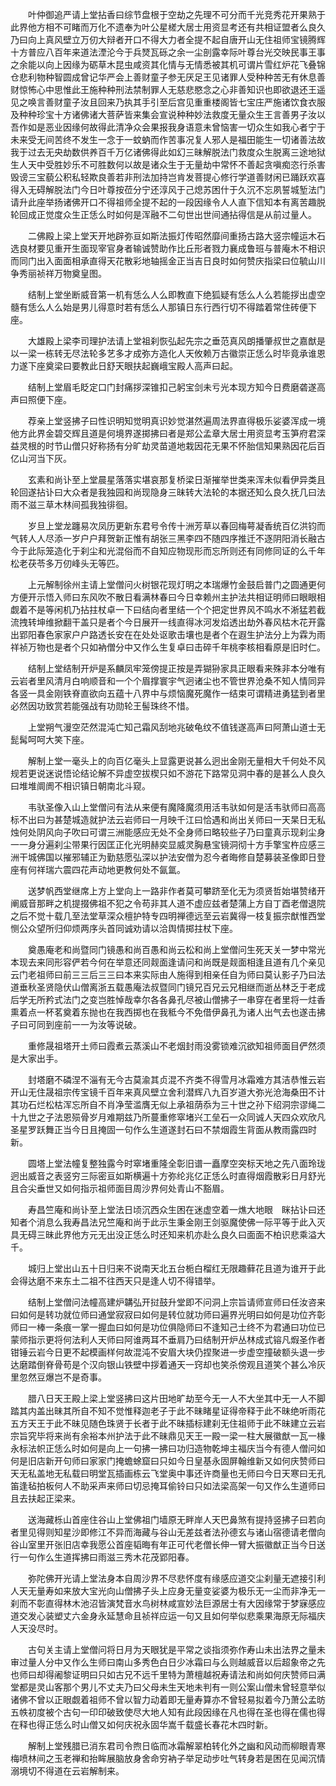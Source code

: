 <!-- { "loadSidebar": true } -->
　　叶仲御追严请上堂拈香曰综节盘根于空劫之先理不可分而千光竞秀花开果熟于此界他方相不可睹而万化不遗奉为叶公星槎大居士用资显考还有共相证盟者么良久乃曰向上真风壁立万仞大辩者开口不得大力者全提不起自唐开山无住祖师宝镜腾辉十方普应八百年来道法湮沦今于兵燹瓦砾之余一尘剖露幸际叶尊台光交映民事王事之余能以向上因缘为砺草木昆虫咸资其化情与无情悉被其机可谓片雪红炉花飞叠锦仓悲利物种智圆成曾记华严会上善财童子参无厌足王见诸罪人受种种苦无有休息善财惊怖心中思惟此王施种种刑法禁制罪人无慈悲愍念之心非善知识也即欲退还王遥见之唤言善财童子汝且回来乃执其手引至后宫见重重楼阁皆七宝庄严施诸饮食衣服及种种珍宝十方诸佛诸大菩萨皆来集会宣说种种妙法救度无量众生王言善男子汝以吾作如是恶业因缘何故得此清净众会果报我身语意未曾恼害一切众生如我心者宁于未来受无间苦终不发生一念于一蚊蚋而作苦事况复人邪人是福田能生一切诸善法故我于过去无央劫数供养百千万亿诸佛得此如幻三昧解脱法门救度众生脱离三途地狱生人天中受胜妙乐不可胜数何以故是诸众生于无量劫中常怀不善起贪嗔痴恣行杀害毁谤三宝藐公积私轻欺良善若非刑法加持岂肯发菩提心修行学道善财闲已踊跃欢喜得入无碍解脱法门今日叶尊按莅分宁还淳风于己熄苏困什于久沉不忘夙誓城堑法门请升此座举扬诸佛开口不得祖师全提不起的一段因缘令人人直下信知本有离苦趣脱轮回成正觉度众生正恁么时如何是浑融不二句世出世间通拈得信是从前过量人。

　　二佛殿上梁上堂天开地辟弥亘如斯法振灯传昭然靡间重扬古路大竖宗幢运木石选良材要见重开生面现宰官身者输诚赞助作比丘形者戮力襄成鲁班与普庵木不相识而同门出入面面相承直得天花散彩地轴摇金正当吉日良时如何赞庆指梁曰位毓山川争秀丽祯祥万物奠皇图。

　　结制上堂坐断威音第一机有恁么人么即教直下绝狐疑有恁么人么若能拶出虚空髓有恁么人么始是男儿得意时若有恁么人那镇日东行西行切不得踏着常住砖便下座。

　　大雄殿上梁李司理护法请上堂祖刹恢弘起先宗之垂范真风朗播肇叔世之嘉猷是以一梁一栋转无尽法轮多艺多才成弥方造化人天攸赖万古徽崇正恁么时毕竟承谁恩力遂下座奠梁曰要教此日舒天眼扶起巍峨宝殿人高声曰起。

　　结制上堂眉毛眨定口门封痛拶深锥扣己躬宝剑未亏光本现方知今日费磨砻遂高声曰照便下座。

　　荐亲上堂竖拂子曰性识明知觉明真识妙觉湛然遍周法界直得极乐娑婆浑成一境他方此界金碧交辉且道是何境界遂掷拂曰者是郑公孟章大居士用资显考玉笋府君深益灵根的时节山僧只好称扬有分旷劫灵苗道地栽因花无果不怀胎信知果熟因花后百亿山河当下灰。

　　玄素和尚讣至上堂晨星落落实堪哀那复桥梁日渐摧举世类来浑未似看伊异类且轮回遂拈讣曰大众者是我独园和尚现隐身三昧转大法轮的本据还知么良久抚几曰法雨不滋三草木林间孤我独徘徊。

　　岁旦上堂龙躔易次凤历更新东君号令传十洲芳草以春回梅萼凝香统百亿洪钧而气转人人尽添一岁户户拜贺新正惟有胡张三黑李四不随四序推迁不逐阴阳消长融古今于此际笼造化于刹尘和光混俗而不自知应物现形而忘所则还有同修同证的么千年松老茯苓多万仞峰头无等匹。

　　上元解制徐州主请上堂僧问火树银花现灯明之本瑞爆竹金鼓启普门之圆通更何方便开示悟入师曰东风吹不散日看满林春曰今日幸赖州主护法共相证明师曰眼眼相觑着不是等闲机乃拈拄杖卓一下曰结向者里结一个个把定世界风不鸣水不淅猛若截流拽转坤维掀翻干盖只是者个今日展开一线直得冰河发焰透出劫外春风枯木花开露出郢阳春色家家户户路透长安在在处处讴歌击壤也是者个在遐生护法分上为霖为雨祥祯万物也是者个只如衲僧分中又作么生复卓曰击碎千年桃李核相看原是旧时仁。

　　结制上堂结制开炉是系麟凤牢笼傍提正按是弄猢狲家具正眼看来殊非本分唯有云岩者里风清月白响顺音和一个个眉撑寰宇气迥诸尘也不管世界沧桑不知人情同异各竖一具金刚铁脊直欲向五蕴十八界中与烦恼魔死魔作一结束可谓精进勇猛到者里必然因功致赏若能强战有功勋轮王髻珠终不惜。

　　上堂朔气漫空茫然混沌亡知己霜风刮地兆破龟纹不值钱遂高声曰阿萧山道士无髭髯呵呵大笑下座。

　　解制上堂一毫头上的向百亿毫头上显露更说甚么迥出金刚无量相大千何处不风规若更说迷说悟论结论解不异虚空拔楔只如不游花下路常见洞中春的是甚么人良久曰堆堆阛阓不相识镇日朝南北斗窥。

　　韦驮圣像入山上堂僧问有法从来便有魔降魔须用活韦驮如何是活韦驮师曰高高标不出曰为甚楚城造就护法云岩师曰一月映千江曰恰遇和尚出关师曰一天杲日无私烛何处阴风向子吹曰可谓三洲能感应无处不全身师曰略较些子乃曰童真示现刹尘身一一身分遍刹尘带果行因匡正化光明赫奕显威灵胸悬宝镜洞彻十方手擎宝杵应感三洲干城佛国以摧邪辅正为勤慈愿弘深以护法安僧为忍今者晦修自楚募装圣像即日登座有何祥瑞六震四花声动地更教何处不氤氲。

　　送梦帆西堂继席上方上堂向上一路非作者莫可攀跻至化无为须贤哲始堪赞绪开阐威音那畔之机提掇佛祖不犯之令苟非其人道不虚应兹者楚蒲上方自丁酉老僧退院之后不觉十载几至法堂草深众檀护特专四明禅德远至云岩冀得一枝复振宗猷惟西堂恻公众望所归仰烦两序头首同诚劝请以洽舆情掷拄杖下座。

　　奠愚庵老和尚暨同门镜愚和尚百愚和尚云松和尚上堂僧问生死天关一梦中常光本现去来同形容俨若今何在举意还同觌面逢请问和尚既是觌面相逢且道有几个亲见云门老祖师曰前三三后三三曰本来实际由人施得到相亲任自为师曰莫认影子乃曰法道垂秋圣贤隐伏山僧离浙五载愚庵法叔暨同门镜兄百兄云兄相继而逝丛林乏于老成后学无所矜式法门之变岂胜悼哉幸尔各各鼻孔尽被山僧拂子一串穿在者里将一炷香熏着点一杯茗奠着东抛也在我西掷也在我秪今不免借伊鼻孔为诸人出气去也遂击拂子曰可同到座前一一为汝等说破。

　　重修晟祖塔开土师曰霞煮云蒸溪山不老烟封雨没雾锁难沉欲知祖师面目俨然须是大家出手。

　　封塔磨不磷涅不淄有无今古莫渝其贞混不齐类不得雪月冰霜难方其洁恭惟云岩开山无住晟祖宗传宝镜千百年来真风壁立舍利潜辉八九百岁道大弥光沧海桑田不计其功石烂松枯浑忘所自不肖净莹滥膺无似上承祖荫忝为三十世之孙下绍洞宗谬绳二十九世之子法恩殒骨岁月难期兹乃所蔓重修窣堵兴工垒石一众同诚人天四众欢欣凡圣星罗跃舞正当今日且掩固一句作么生道遂封石曰不禁烟霞生背面从教雨露四时新。

　　圆塔上堂法幢复整独露今时窣堵重隆全彰旧谱一矗摩空突标天地之先八面玲珑迥出威音之表竖穷三际密亘如斯横遍十方弥纶兆亿正恁么时直得烟霞散彩日月舒光且合尖垂世又如何指示祖师面目周沙界何处青山不豁眉。

　　寿昌竺庵和尚讣至上堂法日顷沉西众生困在迷虚空着一燋大地眼　眯拈讣曰还知者个消息么我寿昌法兄竺庵和尚于此示生秉金刚王剑驱魔使佛一际平等于此入灭具无碍三昧此界他方元无出没正恁么时还知来机亦赴么良久曰面面不柏识悲乘溢大千。

　　城归上堂出山五十日归来不说南天北五台栀白榴红无限趣藓花且道为谁开于此会得达磨不来东土二祖不往西天只是逢人切不得错举。

　　结制上堂僧问法幢高建炉韝弘开挝鼓升堂即不问洞上宗旨请师宣师曰任汝咨来曰如何是转功就位师曰通堂寂寂曰如何是转位就功师曰遍界光明曰如何是功位齐彰师曰一棒一条痕一掌一握血曰如何是功位俱隐师曰不逢知己士终不为君通曰功位已蒙师指示更将何法利人天师曰阿谁两耳不垂肩乃曰结制开炉丛林成式镕凡煆圣作者钳锤云岩今日更不起模画样何故混沌不安眉大块仍捏聚进一步虚空撞破额头退一步达磨踏倒脊骨苟是个汉向银山铁壁中拶着通天一窍却也笑杀傍观且道笑个甚么冷灰里忽然豆爆岂不是奇事。

　　腊八日天王殿上梁上堂竖拂曰这片田地旷劫至今无一人不大坐其中无一人不脚踏其内盖出昧其所自不知不觉惟释迦老子于此不昧睹星证得帝释于此不昧绝听雨花五方天王于此不昧见随色珠贤于长者于此不昧插标建刹无住祖师于此不昧建立云岩宗旨究毕将来尚有余裕本州护法于此不昧鼎见天王一殿一梁一柱大展徽猷一瓦一椽永标法帜正恁么时如何是向上一句拂一拂曰功归造物乾坤主福庆当今有德人僧问如何是旧店新开句师曰家家门掩蟾蜍窟曰只如今日皇基永固屏翰维新又如何庆赞师曰天无私盖地无私载曰明堂瓦插画栋云飞堂奥中事还许商量也无师曰今日天寒曰无孔笛逢毡拍板何人不助采声来师曰切忌掩耳偷铃曰只如法梁高架一句又作么生道师曰且去扶起正梁来。

　　送海藏栎山首座住谷山上堂佛祖门墙原无畔岸人天巴鼻煞有提持竖拂子曰若向者里见得则知星沙即修江不异而海藏与谷山无差兹者法孙德玄与诸山宿德请老僧向谷山室里开张旧店幸我愿公首座韬晦有年正可代老僧长伸一臂大振徽猷正当今日送行一句作么生道挥拂曰雨滋三秀木花茂郢阳春。

　　弥陀佛开光请上堂法身本自周沙界不尽悲怀度有缘感应道交尘刹量无遮接引利人天无量寿如来放大宝光向山僧拂子头上应身无量变娑婆为极乐无一尘而非净无一刹而不彰直得林木池沼皆演梵音水鸟树林咸宣妙法巨源居士有大因缘常于梦寐感应道交发心装塑丈六金身永延慧命且祯祥应运一句又且如何举似悲乘果海原无际福庆人天没尽时。

　　古句关主请上堂僧问将日月为天眼犹是平常之谈指须弥作寿山未出法界之量未审过量人分中又作么生师曰南山多秀色白日少冰霜曰与么则越威音以后超象帝之先也师曰却得阇黎证明曰只如古兄不远千里特为萧檀越祝寿请法和尚如何庆赞师曰满堂都是灵山客那个男儿不丈夫乃曰父母未生天地未判有一则公案山僧未曾轻意举似诸佛不曾以正眼觑着祖师不曾以智力动着即无量寿算亦不曾轻易拟着今乃萧公孟昉五帙初度被个古句一印印破致使尽大地人知有此段因缘在凡也得在圣也得在儒也得在释也得正恁么时山僧又如何庆祝永固华嵩千载盛长春花木四时新。

　　解制上堂残腊已消东君司令煦日临而冰霜解翠柏转化外之幽和风动而柳眼青寒梅喷林间之玉老禅和抬眸展脑放身舍命穷衲子举足动步吐气转身若是困在见闻沉情溺境切不得道在云岩解制来。


